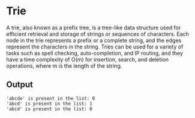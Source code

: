 # Trie

A trie, also known as a prefix tree, is a tree-like data structure used for efficient retrieval and storage of strings or sequences of characters. Each node in the trie represents a prefix or a complete string, and the edges represent the characters in the string. Tries can be used for a variety of tasks such as spell checking, auto-completion, and IP routing, and they have a time complexity of O(m) for insertion, search, and deletion operations, where m is the length of the string.

## Output

    'abcde' is present in the list: 0
    'abcd' is present in the list: 1
    'abcd' is present in the list: 0